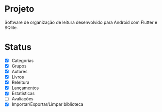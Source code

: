 # Projeto

Software de organização de leitura desenvolvido para Android com Flutter e SQlite.

# Status

- [x] Categorias
- [x] Grupos
- [x] Autores
- [x] Livros
- [x] Releitura
- [x] Lançamentos
- [x] Estatísticas
- [ ] Avaliações
- [x] Importar/Exportar/Limpar biblioteca